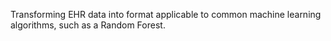 Transforming EHR data into format applicable to
common machine learning algorithms, such as a Random Forest.
